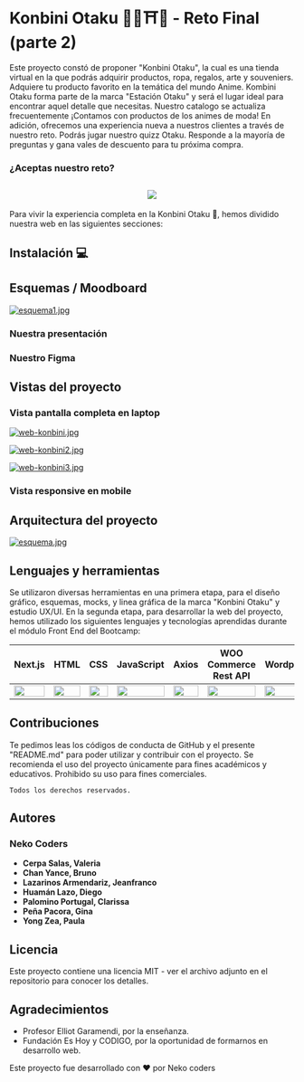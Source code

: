 # Konbini Otaku 💬🛒⛩️🎌 - Reto Final (parte 2)

Este proyecto constó de proponer "Konbini Otaku", la cual es una tienda virtual en la que podrás adquirir productos, ropa, regalos, arte y souveniers. Adquiere tu producto favorito en la temática del mundo Anime. Kombini Otaku forma parte de la marca "Estación Otaku" y será el lugar ideal para encontrar aquel detalle que necesitas. Nuestro catalogo se actualiza frecuentemente ¡Contamos con productos de los animes de moda! En adición, ofrecemos una experiencia nueva a nuestros clientes a través de nuestro reto. Podrás jugar nuestro quizz Otaku. Responde a la mayoría de preguntas y gana vales de descuento para tu próxima compra.

### ¿Aceptas nuestro reto?

<h2 align="center"> <img src="https://i.postimg.cc/QM4tjzT9/logo-konbini.jpg)](https://postimg.cc/HJMH2B3d"></h2>

Para vivir la experiencia completa en la Konbini Otaku 🛒, hemos dividido nuestra web en las siguientes secciones:

## Instalación 💻



## Esquemas / Moodboard
     
[![esquema1.jpg](https://i.postimg.cc/Y9PjW1WS/esquema1.jpg)](https://postimg.cc/tZhX0nD0)
           
### Nuestra presentación



### Nuestro Figma



## Vistas del proyecto

### Vista pantalla completa en laptop
         
[![web-konbini.jpg](https://i.postimg.cc/j2ZcnVg5/web-konbini.jpg)](https://postimg.cc/300mzqH5)
          
[![web-konbini2.jpg](https://i.postimg.cc/QxKKTGny/web-konbini2.jpg)](https://postimg.cc/KRF86VbP)
      
[![web-konbini3.jpg](https://i.postimg.cc/kXwMGj7p/web-konbini3.jpg)](https://postimg.cc/nCjfwGj4)
        
### Vista responsive en mobile

## Arquitectura del proyecto
      
[![esquema.jpg](https://i.postimg.cc/GhX38Pnn/esquema.jpg)](https://postimg.cc/zVRY4gfx)
                 
## Lenguajes y herramientas
Se utilizaron diversas herramientas en una primera etapa, para el diseño gráfico, esquemas, mocks, y linea gráfica de la marca "Konbini Otaku" y estudio UX/UI.
En la segunda etapa, para desarrollar la web del proyecto, hemos utilizado los siguientes lenguajes y tecnologías aprendidas durante el módulo Front End del Bootcamp:

<table>
    <thead>
      <tr>
        <th>Next.js</th>
        <th>HTML</th>
        <th>CSS</th>
        <th>JavaScript</th>
        <th>Axios</th>
        <th>WOO Commerce Rest API</th>
        <th>Wordpress</th>
        <th>React Icons</th>   
        <th>Tailwind CSS</th>   
        <th>Figma</th>
        <th>Photoshop</th>
        <th>Nano ID</th>
        <th>Tidio</th>
      </tr>
    </thead>
    <tbody>
      <tr>
        <td>
          <img src="https://encrypted-tbn0.gstatic.com/images?q=tbn:ANd9GcTKwA9TLFYITFJKMFqenvcFPqVtd4z-yyjkVV8FRVx1wXLWku2sSqFyYVQ5lwtmxtxJGFk&usqp=CAU" width="100%" />
        </td>
        <td>
          <img src="https://i.postimg.cc/rF6WrLjr/html.png" width="100%" />
        </td>
        <td>
          <img src="https://upload.wikimedia.org/wikipedia/commons/thumb/d/d5/CSS3_logo_and_wordmark.svg/544px-CSS3_logo_and_wordmark.svg.png" width="100%" />
        </td>
        <td>
          <img
            src="https://eduliticas.com/wp-content/uploads/2018/01/Javascript-shield.png" width="100%" />
        </td>         
        <td>
          <img
            src="https://www.carepredict.com/wp-content/uploads/2020/06/Axios-logo.png" width="100%" />
        </td>
        <td>
          <img
            src="https://encrypted-tbn0.gstatic.com/images?q=tbn:ANd9GcRMk0tTzWwBwt2GZVdkLxWn5YqSafX7n81hhxOQXZaSz01TCPvh88NKLemz8uzOcF3Ch3g&usqp=CAU" width="100%" />
        </td>
        <td>
          <img
            src="https://www.neolo.com/aprende/wp-content/uploads/2014/10/wordpress-logo-simplified-rgb.png" width="100%" />
        </td>
        <td>
          <img            src="https://camo.githubusercontent.com/48d099290b4cb2d7937bcd96e8497cf1845b54a810a6432c70cf944b60b40c77/68747470733a2f2f7261776769742e636f6d2f676f72616e67616a69632f72656163742d69636f6e732f6d61737465722f72656163742d69636f6e732e737667" width="100%" />
        </td>    
        <td>
          <img
            src="https://upload.wikimedia.org/wikipedia/commons/thumb/d/d5/Tailwind_CSS_Logo.svg/2048px-Tailwind_CSS_Logo.svg.png" width="100%" />
        </td>       
        <td>
          <img src="https://cdn.iconscout.com/icon/free/png-256/figma-3628771-3030133.png" width="100%" />
        </td>
        <td>
          <img src="https://logodix.com/logo/1074347.png" width="100%" />
        </td> 
        <td>
          <img src="https://i.postimg.cc/KzQYK9jL/nano-id.jpg" width="100%" />
        </td>    
        <td>
          <img src="https://encrypted-tbn0.gstatic.com/images?q=tbn:ANd9GcSHzj8O5IxhaNkGFi3QuVKac3RtsOsLfEpCiEsVfJ-yfIedqyOtBoAn7GRJGufVyhYsk-A&usqp=CAU" width="100%" />
        </td> 
      </tr>
    </tbody>
</table>

## Contribuciones

Te pedimos leas los códigos de conducta de GitHub y el presente "README.md" para poder utilizar y contribuir con el proyecto. Se recomienda el uso del proyecto únicamente para fines académicos y educativos. Prohibido su uso para fines comerciales.
  
```
Todos los derechos reservados.
```
  
## Autores
### Neko Coders

- **Cerpa Salas, Valeria**
- **Chan Yance, Bruno**
- **Lazarinos Armendariz, Jeanfranco**
- **Huamán Lazo, Diego**
- **Palomino Portugal, Clarissa**
- **Peña Pacora, Gina**
- **Yong Zea, Paula**

## Licencia

Este proyecto contiene una licencia MIT - ver el archivo adjunto en el repositorio para conocer los detalles.

## Agradecimientos

- Profesor Elliot Garamendi, por la enseñanza. 
- Fundación Es Hoy y CODIGO, por la oportunidad de formarnos en desarrollo web.
   
Este proyecto fue desarrollado con ❤️ por Neko coders
